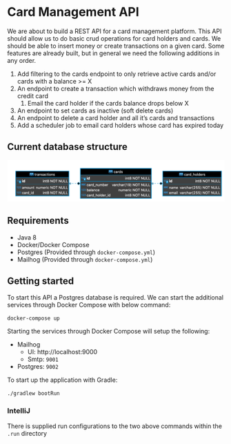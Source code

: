 # Card Management API

We are about to build a REST API for a card management platform.
This API should allow us to do basic crud operations for card holders and cards.
We should be able to insert money or create transactions on a given card.
Some features are already built, but in general we need the following additions in any order.

1. Add filtering to the cards endpoint to only retrieve active cards and/or cards with a balance >= X
2. An endpoint to create a transaction which withdraws money from the credit card
    1. Email the card holder if the cards balance drops below X
3. An endpoint to set cards as inactive (soft delete cards)
4. An endpoint to delete a card holder and all it’s cards and transactions
5. Add a scheduler job to email card holders whose card has expired today


## Current database structure

![Database ER diagram](images/db.png)


## Requirements

- Java 8
- Docker/Docker Compose
- Postgres (Provided through `docker-compose.yml`)
- Mailhog (Provided through `docker-compose.yml`)

## Getting started
To start this API a Postgres database is required.
We can start the additional services through Docker Compose with below command:

```shell
docker-compose up
```

Starting the services through Docker Compose will setup the following:
- Mailhog
  - UI: http://localhost:9000
  - Smtp: `9001`
- Postgres: `9002`

To start up the application with Gradle:

```shell
./gradlew bootRun
```

### IntelliJ
There is supplied run configurations to the two above commands within the `.run` directory
